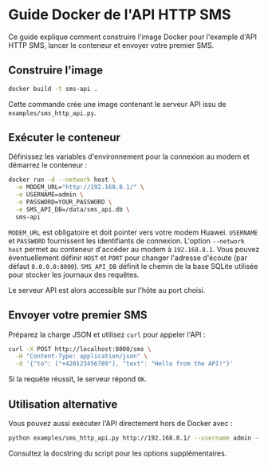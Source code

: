 # Guide Docker de l'API HTTP SMS

Ce guide explique comment construire l'image Docker pour l'exemple d'API HTTP SMS, lancer le conteneur et envoyer votre premier SMS.

## Construire l'image

```bash
docker build -t sms-api .
```

Cette commande crée une image contenant le serveur API issu de `examples/sms_http_api.py`.

## Exécuter le conteneur

Définissez les variables d'environnement pour la connexion au modem et démarrez le conteneur :

```bash
docker run -d --network host \
  -e MODEM_URL="http://192.168.8.1/" \
  -e USERNAME=admin \
  -e PASSWORD=YOUR_PASSWORD \
  -e SMS_API_DB=/data/sms_api.db \
  sms-api
```

`MODEM_URL` est obligatoire et doit pointer vers votre modem Huawei. `USERNAME` et `PASSWORD` fournissent les identifiants de connexion. L'option `--network host` permet au conteneur d'accéder au modem à `192.168.8.1`. Vous pouvez éventuellement définir `HOST` et `PORT` pour changer l'adresse d'écoute (par défaut `0.0.0.0:8000`).
`SMS_API_DB` définit le chemin de la base SQLite utilisée pour stocker les journaux des requêtes.

Le serveur API est alors accessible sur l'hôte au port choisi.

## Envoyer votre premier SMS

Préparez la charge JSON et utilisez `curl` pour appeler l'API :

```bash
curl -X POST http://localhost:8000/sms \
  -H "Content-Type: application/json" \
  -d '{"to": ["+420123456789"], "text": "Hello from the API!"}'
```

Si la requête réussit, le serveur répond `OK`.

## Utilisation alternative

Vous pouvez aussi exécuter l'API directement hors de Docker avec :

```bash
python examples/sms_http_api.py http://192.168.8.1/ --username admin --password YOUR_PASSWORD
```

Consultez la docstring du script pour les options supplémentaires.
